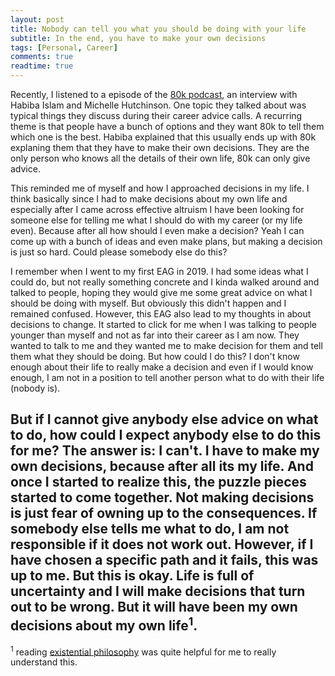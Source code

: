 ```yaml
---
layout: post
title: Nobody can tell you what you should be doing with your life
subtitle: In the end, you have to make your own decisions
tags: [Personal, Career]
comments: true
readtime: true
---
```


Recently, I listened to a episode of the [80k podcast](https://80000hours.org/podcast/episodes/80k-after-hours-michelle-habiba-advice-for-younger-selves/), an interview with Habiba Islam and Michelle Hutchinson. One topic they talked about was typical things they discuss during their career advice calls. A recurring theme is that people have a bunch of options and they want 80k to tell them which one is the best. Habiba explained that this usually ends up with 80k explaning them that they have to make their own decisions. They are the only person who knows all the details of their own life, 80k can only give advice.

This reminded me of myself and how I approached decisions in my life. I think basically since I had to make decisions about my own life and especially after I came across effective altruism I have been looking for someone else for telling me what I should do with my career (or my life even). Because after all how should I even make a decision? Yeah I can come up with a bunch of ideas and even make plans, but making a decision is just so hard. Could please somebody else do this?

I remember when I went to my first EAG in 2019. I had some ideas what I could do, but not really something concrete and I kinda walked around and talked to people, hoping they would give me some great advice on what I should be doing with myself. But obviously this didn't happen and I remained confused. However, this EAG also lead to my thoughts in about decisions to change. It started to click for me when I was talking to people younger than myself and not as far into their career as I am now. They wanted to talk to me and they wanted me to make decision for them and tell them what they should be doing. But how could I do this? I don't know enough about their life to really make a decision and even if I would know enough, I am not in a position to tell another person what to do with their life (nobody is).

But if I cannot give anybody else advice on what to do, how could I expect anybody else to do this for me? The answer is: I can't. I have to make my own decisions, because after all its my life. And once I started to realize this, the puzzle pieces started to come together. Not making decisions is just fear of owning up to the consequences. If somebody else tells me what to do, I am not responsible if it does not work out. However, if I have chosen a specific path and it fails, this was up to me. But this is okay. Life is full of uncertainty and I will make decisions that turn out to be wrong. But it will have been my own decisions about my own life<sup>1</sup>.
-
<sup>1</sup> reading [existential philosophy](https://www.goodreads.com/book/show/91950.The_Myth_of_Sisyphus) was quite helpful for me to really understand this.
